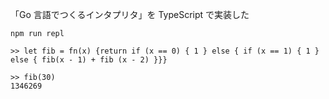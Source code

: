 「Go 言語でつくるインタプリタ」を TypeScript で実装した

```
npm run repl
```

```
>> let fib = fn(x) {return if (x == 0) { 1 } else { if (x == 1) { 1 } else { fib(x - 1) + fib (x - 2) }}}

>> fib(30)
1346269
```

